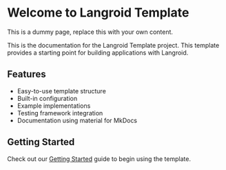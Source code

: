 # Welcome to Langroid Template

This is a dummy page, replace this with your own content.

This is the documentation for the Langroid Template project. This template provides a starting point for building applications with Langroid.

## Features

- Easy-to-use template structure
- Built-in configuration
- Example implementations
- Testing framework integration
- Documentation using material for MkDocs

## Getting Started

Check out our [Getting Started](getting-started.md) guide to begin using the template.

